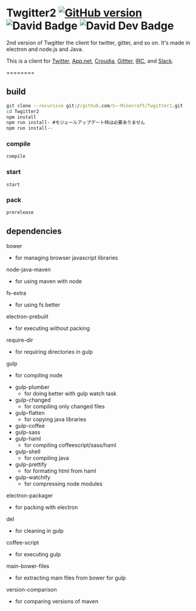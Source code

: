 # Twgitter2 [![GitHub version](https://badge.fury.io/gh/S--Minecraft%2FTwgitter2.svg)](http://badge.fury.io/gh/S--Minecraft%2FTwgitter2) ![David Badge](https://david-dm.org/S--Minecraft/Twgitter2.svg "David Badge") ![David Dev Badge](https://david-dm.org/s--minecraft/twgitter2/dev-status.svg "David Dev Badge")
2nd version of Twgitter the client for twitter, gitter, and so on.
It's made in electron and node.js and Java.

This is a client for
[Twitter](https://twitter.com/),
[App.net](https://app.net/),
[Croudia](https://croudia.com/),
[Gittter](https://gitter.im/),
[IRC](http://en.wikipedia.org/wiki/Internet_Relay_Chat), and
[Slack](https://slack.com/).

========
## build
```cmd
git clone --recursive git://github.com/S--Minecraft/Twgitter2.git
cd Twgitter2
npm install
npm run install- #モジュールアップデート時は必要ありません
npm run install--
```

### compile
```cmd
compile
```

### start
```
start
```

### pack
```cmd
prerelease
```

## dependencies
bower
- for managing browser javascript libraries

node-java-maven
-  for using maven with node

fs-extra
- for using fs better

electron-prebuilt
- for executing without packing

require-dir
- for requiring directories in gulp

gulp
-  for compiling node
 + gulp-plumber
   - for doing better with gulp watch task
 + gulp-changed
   - for compiling only changed files
 + gulp-flatten
   - for copying java libraries
 + gulp-coffee
 + gulp-sass
 + gulp-haml
   - for compiling coffeescript/sass/haml
 + gulp-shell
   - for compiling java
 + gulp-prettify
   - for formating html from haml
 + gulp-watchify
   - for compressing node modules

electron-packager
- for packing with electron

del
- for cleaning in gulp

coffee-script
- for executing gulp

main-bower-files
- for extracting main files from bower for gulp

version-comparison
- for comparing versions of maven
